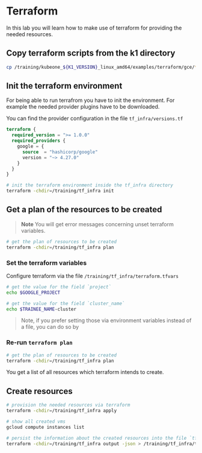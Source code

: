 # Terraform

In this lab you will learn how to make use of terraform for providing the needed resources.

## Copy terraform scripts from the k1 directory

```bash
cp /training/kubeone_${K1_VERSION}_linux_amd64/examples/terraform/gce/*.tf /training/tf_infra
```

## Init the terraform environment

For being able to run terrafrom you have to init the environment. For example the needed provider plugins have to be downloaded.

You can find the provider configuration in the file `tf_infra/versions.tf`

```terraform
terraform {
  required_version = ">= 1.0.0"
  required_providers {
    google = {
      source  = "hashicorp/google"
      version = "~> 4.27.0"
    }
  }
}
```

```bash
# init the terraform environment inside the tf_infra directory
terraform -chdir=/training/tf_infra init
```

## Get a plan of the resources to be created

> **Note**
> You will get error messages concerning unset terraform variables.

```bash
# get the plan of resources to be created
terraform -chdir=/training/tf_infra plan
```

### Set the terraform variables

Configure terraform via the file `/training/tf_infra/terraform.tfvars`

```bash
# get the value for the field `project`
echo $GOOGLE_PROJECT

# get the value for the field `cluster_name`
echo $TRAINEE_NAME-cluster
```

> Note, if you prefer setting those via environment variables instead of a file, you can do so by

<!-- TODO -->
<!-- ```bash
echo "export TF_VAR_project=${gcloud config get project}" | tee -a /root/.trainingrc
echo "export TF_VAR_cluster_name=k1-training" | tee -a /root/.trainingrc
echo "export TF_VAR_region=europe-west3" | tee -a /root/.trainingrc
echo "export TF_VAR_ssh_public_key_file="/root/.ssh/google_compute_engine.pub"| tee -a /root/.trainingrc

# ensure google credentials are set in your current shell
source /root/.trainingrc
``` -->

### Re-run `terraform plan`

```bash
# get the plan of resources to be created
terraform -chdir=/training/tf_infra plan
```

You get a list of all resources which terraform intends to create.

<!-- TODO hint to machine type and os type -->

<!-- TODO name clash => all resources have to be prefixed!!! flag cluster name -->

## Create resources

```bash
# provision the needed resources via terraform
terraform -chdir=/training/tf_infra apply

# show all created vms
gcloud compute instances list

# persist the information about the created resources into the file `tf.json`
terraform -chdir=/training/tf_infra output -json > /training/tf_infra/tf.json
```

<!-- TODO verify terraform output -->